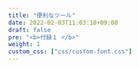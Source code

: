 ```yaml
---
title: "便利なツール"
date: 2022-02-03T11:03:18+09:00
draft: false
pre: "<b>付録１ </b>"
weight: 1
custom_css: ["css/custom-font.css"]
---
```


